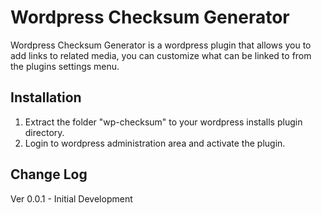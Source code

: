 Wordpress Checksum Generator
================
Wordpress Checksum Generator is a wordpress plugin that allows you to add links to related media, you can customize what can be linked to from the plugins settings menu.

Installation
------------
1. Extract the folder "wp-checksum" to your wordpress installs plugin directory.
2. Login to wordpress administration area and activate the plugin.

Change Log
----------
Ver 0.0.1 -  Initial Development
